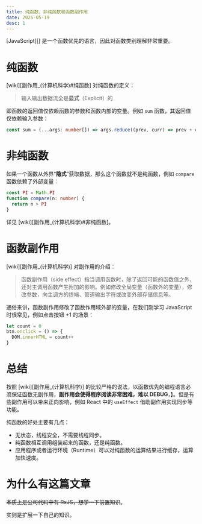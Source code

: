```yaml
---
title: 纯函数、非纯函数和函数副作用
date: 2025-05-19
desc: 1
---
```


[JavaScript][] 是一个函数优先的语言，因此对函数类别理解非常重要。

# 纯函数

[wiki][副作用_(计算机科学)#纯函数] 对纯函数的定义：

> 输入输出数据流全是**显式**（Explicit）的

即函数的返回值仅依赖函数的参数和函数内部的变量。例如 `sum` 函数，其返回值仅依赖输入参数：

```ts
const sum = (...args: number[]) => args.reduce((prev, curr) => prev + curr, 0)
```

# 非纯函数

如果一个函数从外界“**隐式**”获取数据，那么这个函数就不是纯函数，例如 `compare` 函数依赖了外部变量：

```ts
const PI = Math.PI
function compare(n: number) {
  return n > PI
}
```

详见 [wiki][副作用_(计算机科学)#非纯函数]。

# 函数副作用

[wiki][副作用_(计算机科学)] 对副作用的介绍：

> 函数副作用（side effect）指当调用函数时，除了返回可能的函数值之外，还对主调用函数产生附加的影响。例如修改全局变量（函数外的变量），修改参数，向主调方的终端、管道输出字符或改变外部存储信息等。

通俗来讲，函数副作用修改了函数作用域外部的变量，在我们刚学习 JavaScript 时很常见，例如点击按钮 +1 的场景：

```js
let count = 0
btn.onclick = () => {
  DOM.innerHTML = count++
}
```

# 总结

按照 [wiki][副作用_(计算机科学)] 的比较严格的说法，以函数优先的编程语言必须保证函数无副作用，**副作用会使得程序阅读非常困难，难以 DEBUG**，】。但是有些副作用可以带来正向影响，例如 React 中的 `useEffect` 借助副作用实现同步等功能。

纯函数的好处主要有几点：

- 无状态，线程安全，不需要线程同步。
- 纯函数相互调用组装起来的函数，还是纯函数。
- 应用程序或者运行环境（Runtime）可以对纯函数的运算结果进行缓存，运算加快速度。

# 为什么有这篇文章

~~本质上是公司代码中有 RxJS，想学一下前置知识~~。

实则是扩展一下自己的知识。
